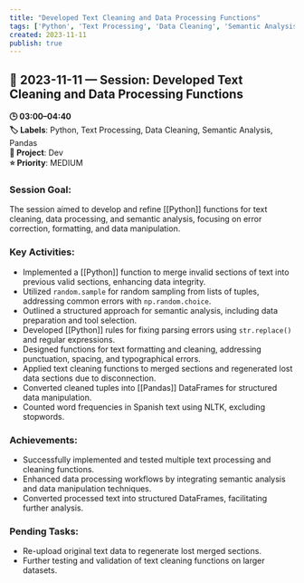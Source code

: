 ```yaml
---
title: "Developed Text Cleaning and Data Processing Functions"
tags: ['Python', 'Text Processing', 'Data Cleaning', 'Semantic Analysis', 'Pandas']
created: 2023-11-11
publish: true
---
```


## 📅 2023-11-11 — Session: Developed Text Cleaning and Data Processing Functions

**🕒 03:00–04:40**  
**🏷️ Labels**: Python, Text Processing, Data Cleaning, Semantic Analysis, Pandas  
**📂 Project**: Dev  
**⭐ Priority**: MEDIUM  


### Session Goal:
The session aimed to develop and refine [[Python]] functions for text cleaning, data processing, and semantic analysis, focusing on error correction, formatting, and data manipulation.

### Key Activities:
- Implemented a [[Python]] function to merge invalid sections of text into previous valid sections, enhancing data integrity.
- Utilized `random.sample` for random sampling from lists of tuples, addressing common errors with `np.random.choice`.
- Outlined a structured approach for semantic analysis, including data preparation and tool selection.
- Developed [[Python]] rules for fixing parsing errors using `str.replace()` and regular expressions.
- Designed functions for text formatting and cleaning, addressing punctuation, spacing, and typographical errors.
- Applied text cleaning functions to merged sections and regenerated lost data sections due to disconnection.
- Converted cleaned tuples into [[Pandas]] DataFrames for structured data manipulation.
- Counted word frequencies in Spanish text using NLTK, excluding stopwords.

### Achievements:
- Successfully implemented and tested multiple text processing and cleaning functions.
- Enhanced data processing workflows by integrating semantic analysis and data manipulation techniques.
- Converted processed text into structured DataFrames, facilitating further analysis.

### Pending Tasks:
- Re-upload original text data to regenerate lost merged sections.
- Further testing and validation of text cleaning functions on larger datasets.
